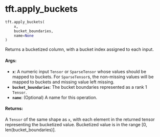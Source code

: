 <div itemscope itemtype="http://developers.google.com/ReferenceObject">
<meta itemprop="name" content="tft.apply_buckets" />
<meta itemprop="path" content="Stable" />
</div>

# tft.apply_buckets

``` python
tft.apply_buckets(
    x,
    bucket_boundaries,
    name=None
)
```

Returns a bucketized column, with a bucket index assigned to each input.

#### Args:

* <b>`x`</b>: A numeric input `Tensor` or `SparseTensor` whose values should be mapped
      to buckets.  For `SparseTensor`s, the non-missing values will be mapped
      to buckets and missing value left missing.
* <b>`bucket_boundaries`</b>: The bucket boundaries represented as a rank 1 `Tensor`.
* <b>`name`</b>: (Optional) A name for this operation.


#### Returns:

A `Tensor` of the same shape as `x`, with each element in the
returned tensor representing the bucketized value. Bucketized value is
in the range [0, len(bucket_boundaries)].